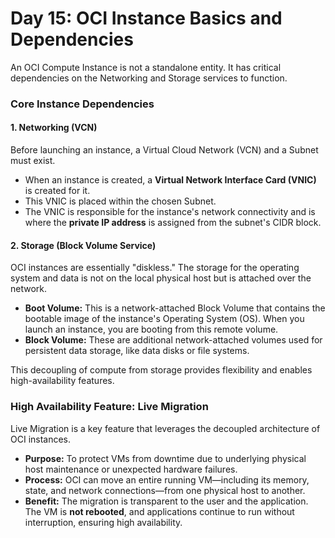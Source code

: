 # Day 15: OCI Instance Basics and Dependencies

An OCI Compute Instance is not a standalone entity. It has critical dependencies on the Networking and Storage services to function.

### Core Instance Dependencies

#### 1. Networking (VCN)
Before launching an instance, a Virtual Cloud Network (VCN) and a Subnet must exist.
-   When an instance is created, a **Virtual Network Interface Card (VNIC)** is created for it.
-   This VNIC is placed within the chosen Subnet.
-   The VNIC is responsible for the instance's network connectivity and is where the **private IP address** is assigned from the subnet's CIDR block.

#### 2. Storage (Block Volume Service)
OCI instances are essentially "diskless." The storage for the operating system and data is not on the local physical host but is attached over the network.
-   **Boot Volume:** This is a network-attached Block Volume that contains the bootable image of the instance's Operating System (OS). When you launch an instance, you are booting from this remote volume.
-   **Block Volume:** These are additional network-attached volumes used for persistent data storage, like data disks or file systems.

This decoupling of compute from storage provides flexibility and enables high-availability features.

### High Availability Feature: Live Migration
Live Migration is a key feature that leverages the decoupled architecture of OCI instances.
-   **Purpose:** To protect VMs from downtime due to underlying physical host maintenance or unexpected hardware failures.
-   **Process:** OCI can move an entire running VM—including its memory, state, and network connections—from one physical host to another.
-   **Benefit:** The migration is transparent to the user and the application. The VM is **not rebooted**, and applications continue to run without interruption, ensuring high availability.
